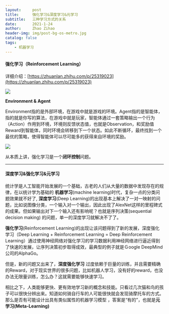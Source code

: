 ```yaml
---
layout:     post
title:      强化学习&深度学习&元学习
subtitle:   三种学习方式的关系
date:       2021-1-24
author:     Zhao Zihao
header-img: img/post-bg-os-metro.jpg
catalog: false
tags:
    - 机器学习
---
```


#### 强化学习（Reinforcement Learning）

详细介绍：[https://zhuanlan.zhihu.com/p/25319023](https://zhuanlan.zhihu.com/p/25319023)

![](https://tva1.sinaimg.cn/large/008eGmZEgy1gmz2v7kjguj30n90fk78l.jpg)

**Environment & Agent**

Environment指的是外部环境，在游戏中就是游戏的环境。Agent指的是智能体，指的就是你写的算法，在游戏中就是玩家，智能体通过一套策略输出一个行为（Action）作用到环境，环境则反馈状态值，也就是Observation，和奖励值Reward到智能体，同时环境会转移到下一个状态。如此不断循环，最终找到一个最优的策略，使得智能体可以尽可能多的获得来自环境的奖励。

![](https://tva1.sinaimg.cn/large/008eGmZEly1gmpj3o14cej30b0068dgk.jpg)

从本质上讲，强化学习是一个**闭环控制**问题。

***

#### 深度学习&强化学习&元学习

统计学是人工智能开始发展的一个基础，古老的人们从大量的数据中发现存在的规律，在以统计学为基础的 **机器学习**(machine learning)时代，复杂一点的分类问题效果就不好了, **深度学习**(Deep Learning)的出现基本上解决了一对一映射的问题，比如说图像分类，一个输入对一个输出，因此出现了AlexNet这样的里程碑式的成果。但如果输出对下一个输入还有影响呢？也就是序列决策(sequential decision making) 的问题，单一的深度学习就解决不了了。

**强化学习**(Reinforcement Learning)的出现让该问题得到了新的发展，深度强化学习（Deep Learning + Reinforcement Learning = Deep Reinforcement Learning）通过使用神经网络对强化学习的学习数据利用神经网络进行逼近得到了快速的发展，让序列决策初步取得成效，最典型的例子就是Ｇoogle DeepMind公司的AlphaGo。

但是，新的问题又出来了，**深度强化学习** 过度依赖于巨量的训练，并且需要精确的Reward，对于现实世界的很多问题，比如机器人学习，没有好的reward，也没办法无限量训练，怎么办？这就需要能够快速学习。


相比之下，人类能够更快、更有效地学习新的概念和技能。只看过几次猫和鸟的孩子可以很快分辨出来。知道如何骑自行车的人可能很快就会发现骑摩托车的方式。那么是否有可能设计出具有类似属性的机器学习模型 ，答案是“有的”，也就是**元学习(Meta-Learning)**
